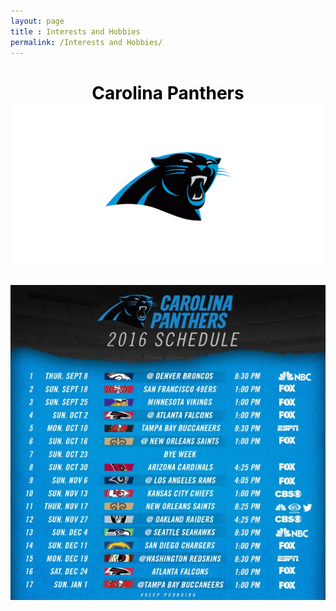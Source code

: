 ```yaml
---
layout: page
title : Interests and Hobbies
permalink: /Interests and Hobbies/
---
```


<center><h1 style="color:black">Carolina Panthers<img src="/assets/panther.png" alt="panthers" style="width:10;heigh:10;"> </h1></center>
<center>
<img src="/assets/pantherSch.jpg" alt="panthers" style="width:800px;heigh:600px;">
</center>